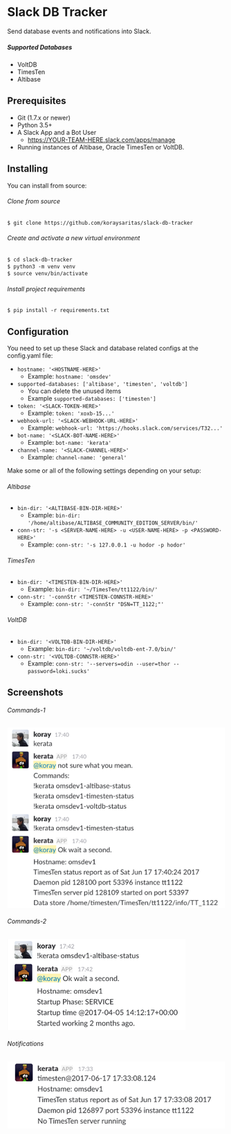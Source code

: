 # Slack DB Tracker
Send database events and notifications into Slack.


##### Supported Databases
- VoltDB
- TimesTen
- Altibase

## Prerequisites

- Git (1.7.x or newer)
- Python 3.5+
- A Slack App and a Bot User
  - https://YOUR-TEAM-HERE.slack.com/apps/manage
- Running instances of Altibase, Oracle TimesTen or VoltDB.


## Installing
You can install from source:

###### Clone from source
    $ git clone https://github.com/koraysaritas/slack-db-tracker

###### Create and activate a new virtual environment
    $ cd slack-db-tracker
    $ python3 -m venv venv
    $ source venv/bin/activate

###### Install project requirements
    $ pip install -r requirements.txt

## Configuration
You need to set up these Slack and database related configs at the config.yaml file:

- ``hostname: '<HOSTNAME-HERE>'``
  - Example: ``hostname: 'omsdev'``
- ``supported-databases: ['altibase', 'timesten', 'voltdb']``
  - You can delete the unused items
  - Example ``supported-databases: ['timesten']``
- ``token: '<SLACK-TOKEN-HERE>'``
  - Example: ``token: 'xoxb-15...'``
- ``webhook-url: '<SLACK-WEBHOOK-URL-HERE>'``
  - Example: ``webhook-url: 'https://hooks.slack.com/services/T32...'``
- ``bot-name: '<SLACK-BOT-NAME-HERE>'``
  - Example: ``bot-name: 'kerata'``
- ``channel-name: '<SLACK-CHANNEL-HERE>'``
  - Example: ``channel-name: 'general'``

Make some or all of the following settings depending on your setup:
###### Altibase
- ``bin-dir: '<ALTIBASE-BIN-DIR-HERE>'``
  - Example: ``bin-dir: '/home/altibase/ALTIBASE_COMMUNITY_EDITION_SERVER/bin/'``
- ``conn-str: '-s <SERVER-NAME-HERE> -u <USER-NAME-HERE> -p <PASSWORD-HERE>'``
  - Example: ``conn-str: '-s 127.0.0.1 -u hodor -p hodor'``

###### TimesTen
- ``bin-dir: '<TIMESTEN-BIN-DIR-HERE>'``
  - Example: ``bin-dir: '~/TimesTen/tt1122/bin/'``
- ``conn-str: '-connStr <TIMESTEN-CONNSTR-HERE>'``
  - Example: ``conn-str: '-connStr "DSN=TT_1122;"'``

###### VoltDB
- ``bin-dir: '<VOLTDB-BIN-DIR-HERE>'``
  - Example: ``bin-dir: '~/voltdb/voltdb-ent-7.0/bin/'``
- ``conn-str: '<VOLTDB-CONNSTR-HERE>'``
  - Example: ``conn-str: '--servers=odin --user=thor --password=loki.sucks'``

## Screenshots

###### Commands-1
![01](https://github.com/koraysaritas/slack-db-tracker/blob/master/screenshots/01_small.png)

###### Commands-2
![03](https://github.com/koraysaritas/slack-db-tracker/blob/master/screenshots/03_small.PNG)

###### Notifications
![02](https://github.com/koraysaritas/slack-db-tracker/blob/master/screenshots/02_small.PNG)

